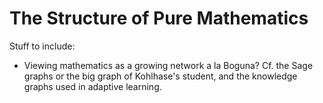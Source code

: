 # The Structure of Pure Mathematics



Stuff to include:
- Viewing mathematics as a growing network a la Boguna? Cf. the Sage graphs or the big graph of Kohlhase's student, and the knowledge graphs used in adaptive learning.
